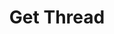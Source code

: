 ---
title: Get Thread
excerpt: |-
  Detail information of a thread.

  Required scopes:
  + **read**
api:
  file: lolzteam-public-api-forum.json
  operationId: Threads.Get
deprecated: false
hidden: false
metadata:
  title: ''
  description: ''
  robots: index
next:
  description: ''
---